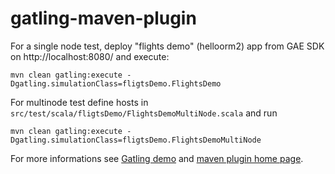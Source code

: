 gatling-maven-plugin
=========================

For a single node test, deploy "flights demo" (helloorm2) app from GAE SDK on http://localhost:8080/ and execute:

    mvn clean gatling:execute -Dgatling.simulationClass=fligtsDemo.FlightsDemo

For multinode test define hosts in `src/test/scala/fligtsDemo/FlightsDemoMultiNode.scala` and run

    mvn clean gatling:execute -Dgatling.simulationClass=fligtsDemo.FlightsDemoMultiNode

For more informations see [Gatling demo](https://github.com/excilys/gatling-maven-plugin-demo) and [maven plugin home page](https://github.com/excilys/gatling/wiki/Maven-plugin).

